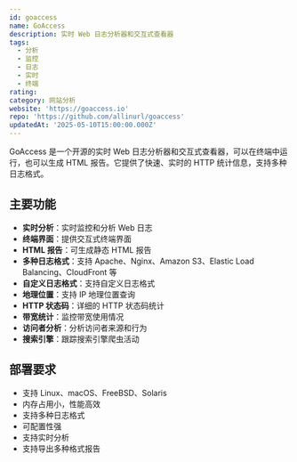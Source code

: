 ```yaml
---
id: goaccess
name: GoAccess
description: 实时 Web 日志分析器和交互式查看器
tags:
  - 分析
  - 监控
  - 日志
  - 实时
  - 终端
rating: 
category: 网站分析
website: 'https://goaccess.io'
repo: 'https://github.com/allinurl/goaccess'
updatedAt: '2025-05-10T15:00:00.000Z'
---
```


GoAccess 是一个开源的实时 Web 日志分析器和交互式查看器，可以在终端中运行，也可以生成 HTML 报告。它提供了快速、实时的 HTTP 统计信息，支持多种日志格式。

## 主要功能

- **实时分析**：实时监控和分析 Web 日志
- **终端界面**：提供交互式终端界面
- **HTML 报告**：可生成静态 HTML 报告
- **多种日志格式**：支持 Apache、Nginx、Amazon S3、Elastic Load Balancing、CloudFront 等
- **自定义日志格式**：支持自定义日志格式
- **地理位置**：支持 IP 地理位置查询
- **HTTP 状态码**：详细的 HTTP 状态码统计
- **带宽统计**：监控带宽使用情况
- **访问者分析**：分析访问者来源和行为
- **搜索引擎**：跟踪搜索引擎爬虫活动

## 部署要求

- 支持 Linux、macOS、FreeBSD、Solaris
- 内存占用小，性能高效
- 支持多种日志格式
- 可配置性强
- 支持实时分析
- 支持导出多种格式报告 